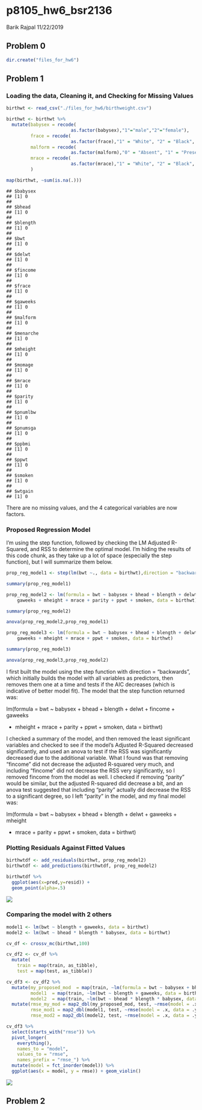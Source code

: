 p8105\_hw6\_bsr2136
================
Barik Rajpal
11/22/2019

## Problem 0

``` r
dir.create("files_for_hw6")
```

## Problem 1

### Loading the data, Cleaning it, and Checking for Missing Values

``` r
birthwt <- read_csv("./files_for_hw6/birthweight.csv")

birthwt <- birthwt %>%
  mutate(babysex = recode(
                        as.factor(babysex),"1"="male","2"="female"),
         frace = recode(
                        as.factor(frace),"1" = "White", "2" = "Black", "3" = "Asian", "4" = "Puerto Rican", "8" = "Other", "9" = "Unknown"),
         malform = recode(
                        as.factor(malform),"0" = "Absent", "1" = "Present"),
         mrace = recode(
                        as.factor(mrace),"1" = "White", "2" = "Black", "3" = "Asian", "4" = "Puerto Rican", "8" = "Other")
         )

map(birthwt, ~sum(is.na(.)))
```

    ## $babysex
    ## [1] 0
    ## 
    ## $bhead
    ## [1] 0
    ## 
    ## $blength
    ## [1] 0
    ## 
    ## $bwt
    ## [1] 0
    ## 
    ## $delwt
    ## [1] 0
    ## 
    ## $fincome
    ## [1] 0
    ## 
    ## $frace
    ## [1] 0
    ## 
    ## $gaweeks
    ## [1] 0
    ## 
    ## $malform
    ## [1] 0
    ## 
    ## $menarche
    ## [1] 0
    ## 
    ## $mheight
    ## [1] 0
    ## 
    ## $momage
    ## [1] 0
    ## 
    ## $mrace
    ## [1] 0
    ## 
    ## $parity
    ## [1] 0
    ## 
    ## $pnumlbw
    ## [1] 0
    ## 
    ## $pnumsga
    ## [1] 0
    ## 
    ## $ppbmi
    ## [1] 0
    ## 
    ## $ppwt
    ## [1] 0
    ## 
    ## $smoken
    ## [1] 0
    ## 
    ## $wtgain
    ## [1] 0

There are no missing values, and the 4 categorical variables are now
factors.

### Proposed Regression Model

I’m using the step function, followed by checking the LM Adjusted
R-Squared, and RSS to determine the optimal model. I’m hiding the
results of this code chunk, as they take up a lot of space (especially
the step function), but I will summarize them
below.

``` r
prop_reg_model1 <- step(lm(bwt ~., data = birthwt),direction = "backward")

summary(prop_reg_model1)

prop_reg_model2 <- lm(formula = bwt ~ babysex + bhead + blength + delwt + 
    gaweeks + mheight + mrace + parity + ppwt + smoken, data = birthwt)

summary(prop_reg_model2)

anova(prop_reg_model2,prop_reg_model1)

prop_reg_model3 <- lm(formula = bwt ~ babysex + bhead + blength + delwt + 
    gaweeks + mheight + mrace + ppwt + smoken, data = birthwt)

summary(prop_reg_model3)

anova(prop_reg_model3,prop_reg_model2)
```

I first built the model using the step function with direction =
“backwards”, which initially builds the model with all variables as
predictors, then removes them one at a time and tests if the AIC
decreases (which is indicative of better model fit). The model that the
step function returned was:

lm(formula = bwt ~ babysex + bhead + blength + delwt + fincome + gaweeks
+ mheight + mrace + parity + ppwt + smoken, data = birthwt)

I checked a summary of the model, and then removed the least significant
variables and checked to see if the model’s Adjusted R-Squared decreased
significantly, and used an anova to test if the RSS was significantly
decreased due to the additional variable. What I found was that removing
“fincome” did not decrease the adjusted R-squared very much, and
including “fincome” did not decrease the RSS very significantly, so I
removed fincome from the model as well. I checked if removing “parity”
would be similar, but the adjusted R-squared did decrease a bit, and an
anova test suggested that including “parity” actually did decrease the
RSS to a significant degree, so I left “parity” in the model, and my
final model was:

lm(formula = bwt ~ babysex + bhead + blength + delwt + gaweeks + mheight
+ mrace + parity + ppwt + smoken, data = birthwt)

### Plotting Residuals Against Fitted Values

``` r
birthwtdf <- add_residuals(birthwt, prop_reg_model2)
birthwtdf <- add_predictions(birthwtdf, prop_reg_model2)

birthwtdf %>%
  ggplot(aes(x=pred,y=resid)) + 
  geom_point(alpha=.5)
```

![](p8105_hw6_bsr2136_files/figure-gfm/p1%20plot-1.png)<!-- -->

### Comparing the model with 2 others

``` r
model1 <- lm(bwt ~ blength + gaweeks, data = birthwt)
model2 <- lm(bwt ~ bhead * blength * babysex, data = birthwt)

cv_df <- crossv_mc(birthwt,100)

cv_df2 <- cv_df %>% 
  mutate(
    train = map(train, as_tibble),
    test = map(test, as_tibble))

cv_df3 <- cv_df2 %>% 
  mutate(my_proposed_mod  = map(train, ~lm(formula = bwt ~ babysex + bhead + blength + delwt + gaweeks + mheight + mrace + parity + ppwt + smoken, data = birthwt)),
         model1  = map(train, ~lm(bwt ~ blength + gaweeks, data = birthwt)),
         model2  = map(train, ~lm(bwt ~ bhead * blength * babysex, data = birthwt))) %>% 
  mutate(rmse_my_mod = map2_dbl(my_proposed_mod, test, ~rmse(model = .x, data = .y)),
         rmse_mod1 = map2_dbl(model1, test, ~rmse(model = .x, data = .y)),
         rmse_mod2 = map2_dbl(model2, test, ~rmse(model = .x, data = .y)))

cv_df3 %>% 
  select(starts_with("rmse")) %>% 
  pivot_longer(
    everything(),
    names_to = "model", 
    values_to = "rmse",
    names_prefix = "rmse_") %>% 
  mutate(model = fct_inorder(model)) %>% 
  ggplot(aes(x = model, y = rmse)) + geom_violin()
```

![](p8105_hw6_bsr2136_files/figure-gfm/p1%20model%20comparison-1.png)<!-- -->

## Problem 2
